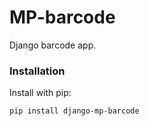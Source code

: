 # MP-barcode

Django barcode app.

### Installation

Install with pip:

```
pip install django-mp-barcode
```
